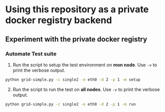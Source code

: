 # Using this repository as a private docker registry backend

<!--## Deploy a private docker registry with Ceph rgw

1. Then execute on your **local machine**:
```bash
cd ../docker
./sync_repo.sh <Username> # Username is used to ssh to remote machines
```

2. Execute the following command on **the mon node**:

```Bash
cd draid/docker
./cluster.sh <k> <m> # k denotes the number of data chunks and m denotes the number of parity chunks
``` 

3. Then ssh to the last **rgw node**(possibly the only one) to deploy registry on it:

```Bash
cd draid/docker
./start_registry.sh
```

 4. Add whatever image you want to that registry:

```Bash
cd draid/docker
./push_to_registry.sh <ImageName> # ImageName is the name of the image you want to push to the registry
``` -->

## Experiment with the private docker registry

<!-- ### Generate test settings

1. Run the script to generate the test settings on **your local machine**:

```bash
python gen_settings.py -n 3 -o default -r 1
``` -->

### Automate Test suite

1. Run the script to setup the test environment on **mon node**. Use `-v` to print the verbose output.

```bash
python grid-simple.py -c single2 -e eth0 -d 2 -p 1 -m setup
```

2. Run the script to run the test on **all nodes**. Use `-v` to print the verbose output.

```bash
python grid-simple.py -c single2 -e eth0 -d 2 -p 1 -m run
```

<!-- 1. ssh to **the mon node** and Run experiment on latency:

```bash
git pull
python grid.py -c default -v -e eth0 -d 2 -p 1
```

2. Get the results to your **local machine**:

```bash
remote=$(head -n 1 configs/ip_addrs_all.txt)
scp -r root@$remote:<DRAID_DIR>/logs save_logs/
```

3. Analyze the results:

```bash
python plot.py -i bottleneck
``` -->
